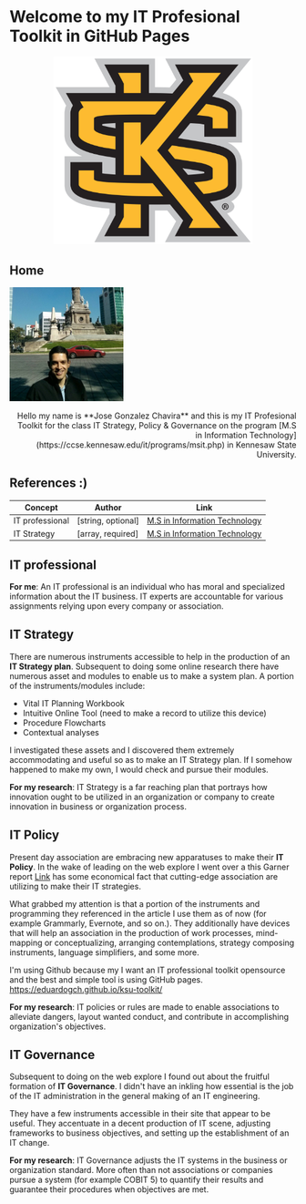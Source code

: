 # Welcome to my **IT Profesional Toolkit** in GitHub Pages

<p align="center">
  <img src="https://raw.githubusercontent.com/eduardogch/ksu-toolkit/master/ksu.png" width="350" title="hover text">
</p>

## Home

<p>
  <p align="left">
    <img src="https://raw.githubusercontent.com/eduardogch/ksu-toolkit/master/photo.jpg" width="200" title="hover text">
  </p>
  <p align="right">
  Hello my name is **Jose Gonzalez Chavira** and this is my IT Profesional Toolkit for the class IT Strategy, Policy & Governance on the program [M.S in Information Technology](https://ccse.kennesaw.edu/it/programs/msit.php) in Kennesaw State University.
  </p>
</p>

## References :)
Concept         | Author               | Link
---             | ---                  | ---
IT professional | [string, optional]   | [M.S in Information Technology](https://ccse.kennesaw.edu/it/programs/msit.php)
IT Strategy     | [array, required]    | [M.S in Information Technology](https://ccse.kennesaw.edu/it/programs/msit.php)

## IT professional

__For me__: An IT professional is an individual who has moral and specialized information about the IT business. IT experts are accountable for various assignments relying upon every company or association. 

## IT Strategy

There are numerous instruments accessible to help in the production of an **IT Strategy plan**. Subsequent to doing some online research there have numerous asset and modules to enable us to make a system plan. A portion of the instruments/modules include: 

-	Vital IT Planning Workbook 
-	Intuitive Online Tool (need to make a record to utilize this device) 
-	Procedure Flowcharts 
-	Contextual analyses 

I investigated these assets and I discovered them extremely accommodating and useful so as to make an IT Strategy plan. If I somehow happened to make my own, I would check and pursue their modules. 

__For my research__: IT Strategy is a far reaching plan that portrays how innovation ought to be utilized in an organization or company to create innovation in business or organization process. 

## IT Policy

Present day association are embracing new apparatuses to make their **IT Policy**. In the wake of leading on the web explore I went over a this Garner report [Link](https://www.gartner.com/smarterwithgartner/gartner-top-10-strategic-technology-trends-for-2018/) has some economical fact that cutting-edge association are utilizing to make their IT strategies. 

What grabbed my attention is that a portion of the instruments and programming they referenced in the article I use them as of now (for example Grammarly, Evernote, and so on.). They additionally have devices that will help an association in the production of work processes, mind-mapping or conceptualizing, arranging contemplations, strategy composing instruments, language simplifiers, and some more. 

I'm using Github because my I want an IT professional toolkit opensource and the best and simple tool is using GitHub pages.  https://eduardogch.github.io/ksu-toolkit/


__For my research__: IT policies or rules are made to enable associations to alleviate dangers, layout wanted conduct, and contribute in accomplishing organization's objectives. 


## IT Governance

Subsequent to doing on the web explore I found out about the fruitful formation of **IT Governance**. I didn't have an inkling how essential is the job of the IT administration in the general making of an IT engineering. 

They have a few instruments accessible in their site that appear to be useful. They accentuate in a decent production of IT scene, adjusting frameworks to business objectives, and setting up the establishment of an IT change. 


__For my research__: IT Governance adjusts the IT systems in the business or organization standard. More often than not associations or companies pursue a system (for example COBIT 5) to quantify their results and guarantee their procedures when objectives are met. 


